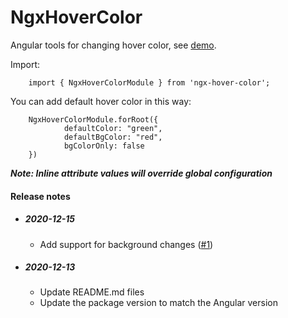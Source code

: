 # NgxHoverColor

Angular tools for changing hover color, see [demo](https://stackblitz.com/edit/ngx-hover-color-example).

Import:

        import { NgxHoverColorModule } from 'ngx-hover-color';

You can add default hover color in this way:

        NgxHoverColorModule.forRoot({
                defaultColor: "green",
                defaultBgColor: "red",
                bgColorOnly: false
        })

***Note: Inline attribute values will override global configuration***

#### Release notes

- ##### 2020-12-15
  * Add support for background changes ([#1](https://github.com/zw-sun/ng-tools/issues/1))

- ##### 2020-12-13
  * Update README.md files
  * Update the package version to match the Angular version